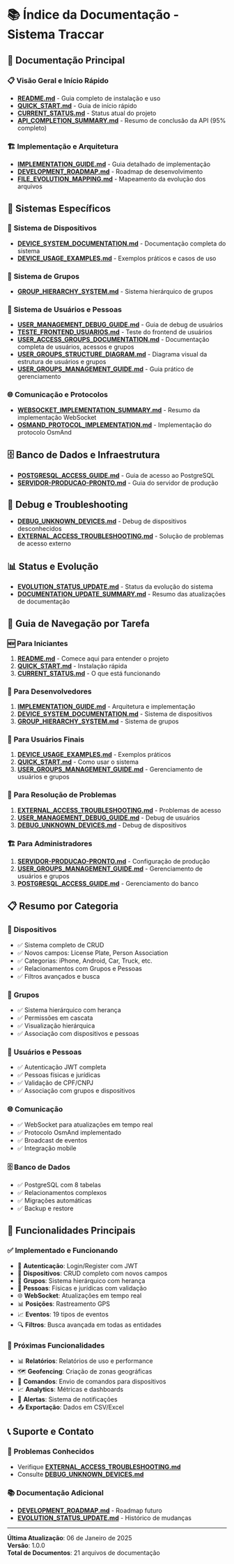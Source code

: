 # 📚 Índice da Documentação - Sistema Traccar

## 🎯 Documentação Principal

### 📋 **Visão Geral e Início Rápido**
- **[README.md](./README.md)** - Guia completo de instalação e uso
- **[QUICK_START.md](./QUICK_START.md)** - Guia de início rápido
- **[CURRENT_STATUS.md](./CURRENT_STATUS.md)** - Status atual do projeto
- **[API_COMPLETION_SUMMARY.md](./API_COMPLETION_SUMMARY.md)** - Resumo de conclusão da API (95% completo)

### 🏗️ **Implementação e Arquitetura**
- **[IMPLEMENTATION_GUIDE.md](./IMPLEMENTATION_GUIDE.md)** - Guia detalhado de implementação
- **[DEVELOPMENT_ROADMAP.md](./DEVELOPMENT_ROADMAP.md)** - Roadmap de desenvolvimento
- **[FILE_EVOLUTION_MAPPING.md](./FILE_EVOLUTION_MAPPING.md)** - Mapeamento da evolução dos arquivos

## 🔧 Sistemas Específicos

### 📱 **Sistema de Dispositivos**
- **[DEVICE_SYSTEM_DOCUMENTATION.md](./DEVICE_SYSTEM_DOCUMENTATION.md)** - Documentação completa do sistema
- **[DEVICE_USAGE_EXAMPLES.md](./DEVICE_USAGE_EXAMPLES.md)** - Exemplos práticos e casos de uso

### 👥 **Sistema de Grupos**
- **[GROUP_HIERARCHY_SYSTEM.md](./GROUP_HIERARCHY_SYSTEM.md)** - Sistema hierárquico de grupos

### 👤 **Sistema de Usuários e Pessoas**
- **[USER_MANAGEMENT_DEBUG_GUIDE.md](./USER_MANAGEMENT_DEBUG_GUIDE.md)** - Guia de debug de usuários
- **[TESTE_FRONTEND_USUARIOS.md](./TESTE_FRONTEND_USUARIOS.md)** - Teste do frontend de usuários
- **[USER_ACCESS_GROUPS_DOCUMENTATION.md](./USER_ACCESS_GROUPS_DOCUMENTATION.md)** - Documentação completa de usuários, acessos e grupos
- **[USER_GROUPS_STRUCTURE_DIAGRAM.md](./USER_GROUPS_STRUCTURE_DIAGRAM.md)** - Diagrama visual da estrutura de usuários e grupos
- **[USER_GROUPS_MANAGEMENT_GUIDE.md](./USER_GROUPS_MANAGEMENT_GUIDE.md)** - Guia prático de gerenciamento

### 🌐 **Comunicação e Protocolos**
- **[WEBSOCKET_IMPLEMENTATION_SUMMARY.md](./WEBSOCKET_IMPLEMENTATION_SUMMARY.md)** - Resumo da implementação WebSocket
- **[OSMAND_PROTOCOL_IMPLEMENTATION.md](./OSMAND_PROTOCOL_IMPLEMENTATION.md)** - Implementação do protocolo OsmAnd

## 🗄️ **Banco de Dados e Infraestrutura**
- **[POSTGRESQL_ACCESS_GUIDE.md](./POSTGRESQL_ACCESS_GUIDE.md)** - Guia de acesso ao PostgreSQL
- **[SERVIDOR-PRODUCAO-PRONTO.md](./SERVIDOR-PRODUCAO-PRONTO.md)** - Guia do servidor de produção

## 🐛 **Debug e Troubleshooting**
- **[DEBUG_UNKNOWN_DEVICES.md](./DEBUG_UNKNOWN_DEVICES.md)** - Debug de dispositivos desconhecidos
- **[EXTERNAL_ACCESS_TROUBLESHOOTING.md](./EXTERNAL_ACCESS_TROUBLESHOOTING.md)** - Solução de problemas de acesso externo

## 📊 **Status e Evolução**
- **[EVOLUTION_STATUS_UPDATE.md](./EVOLUTION_STATUS_UPDATE.md)** - Status da evolução do sistema
- **[DOCUMENTATION_UPDATE_SUMMARY.md](./DOCUMENTATION_UPDATE_SUMMARY.md)** - Resumo das atualizações de documentação

## 🚀 **Guia de Navegação por Tarefa**

### 🆕 **Para Iniciantes**
1. **[README.md](./README.md)** - Comece aqui para entender o projeto
2. **[QUICK_START.md](./QUICK_START.md)** - Instalação rápida
3. **[CURRENT_STATUS.md](./CURRENT_STATUS.md)** - O que está funcionando

### 🔧 **Para Desenvolvedores**
1. **[IMPLEMENTATION_GUIDE.md](./IMPLEMENTATION_GUIDE.md)** - Arquitetura e implementação
2. **[DEVICE_SYSTEM_DOCUMENTATION.md](./DEVICE_SYSTEM_DOCUMENTATION.md)** - Sistema de dispositivos
3. **[GROUP_HIERARCHY_SYSTEM.md](./GROUP_HIERARCHY_SYSTEM.md)** - Sistema de grupos

### 🎯 **Para Usuários Finais**
1. **[DEVICE_USAGE_EXAMPLES.md](./DEVICE_USAGE_EXAMPLES.md)** - Exemplos práticos
2. **[QUICK_START.md](./QUICK_START.md)** - Como usar o sistema
3. **[USER_GROUPS_MANAGEMENT_GUIDE.md](./USER_GROUPS_MANAGEMENT_GUIDE.md)** - Gerenciamento de usuários e grupos

### 🐛 **Para Resolução de Problemas**
1. **[EXTERNAL_ACCESS_TROUBLESHOOTING.md](./EXTERNAL_ACCESS_TROUBLESHOOTING.md)** - Problemas de acesso
2. **[USER_MANAGEMENT_DEBUG_GUIDE.md](./USER_MANAGEMENT_DEBUG_GUIDE.md)** - Debug de usuários
3. **[DEBUG_UNKNOWN_DEVICES.md](./DEBUG_UNKNOWN_DEVICES.md)** - Debug de dispositivos

### 🏗️ **Para Administradores**
1. **[SERVIDOR-PRODUCAO-PRONTO.md](./SERVIDOR-PRODUCAO-PRONTO.md)** - Configuração de produção
2. **[USER_GROUPS_MANAGEMENT_GUIDE.md](./USER_GROUPS_MANAGEMENT_GUIDE.md)** - Gerenciamento de usuários e grupos
3. **[POSTGRESQL_ACCESS_GUIDE.md](./POSTGRESQL_ACCESS_GUIDE.md)** - Gerenciamento do banco

## 📋 **Resumo por Categoria**

### 📱 **Dispositivos**
- ✅ Sistema completo de CRUD
- ✅ Novos campos: License Plate, Person Association
- ✅ Categorias: iPhone, Android, Car, Truck, etc.
- ✅ Relacionamentos com Grupos e Pessoas
- ✅ Filtros avançados e busca

### 👥 **Grupos**
- ✅ Sistema hierárquico com herança
- ✅ Permissões em cascata
- ✅ Visualização hierárquica
- ✅ Associação com dispositivos e pessoas

### 👤 **Usuários e Pessoas**
- ✅ Autenticação JWT completa
- ✅ Pessoas físicas e jurídicas
- ✅ Validação de CPF/CNPJ
- ✅ Associação com grupos e dispositivos

### 🌐 **Comunicação**
- ✅ WebSocket para atualizações em tempo real
- ✅ Protocolo OsmAnd implementado
- ✅ Broadcast de eventos
- ✅ Integração mobile

### 🗄️ **Banco de Dados**
- ✅ PostgreSQL com 8 tabelas
- ✅ Relacionamentos complexos
- ✅ Migrações automáticas
- ✅ Backup e restore

## 🎯 **Funcionalidades Principais**

### ✅ **Implementado e Funcionando**
- 🔐 **Autenticação**: Login/Register com JWT
- 📱 **Dispositivos**: CRUD completo com novos campos
- 👥 **Grupos**: Sistema hierárquico com herança
- 👤 **Pessoas**: Físicas e jurídicas com validação
- 🌐 **WebSocket**: Atualizações em tempo real
- 📊 **Posições**: Rastreamento GPS
- 📈 **Eventos**: 19 tipos de eventos
- 🔍 **Filtros**: Busca avançada em todas as entidades

### 🚀 **Próximas Funcionalidades**
- 📊 **Relatórios**: Relatórios de uso e performance
- 🗺️ **Geofencing**: Criação de zonas geográficas
- 📱 **Comandos**: Envio de comandos para dispositivos
- 📈 **Analytics**: Métricas e dashboards
- 🔔 **Alertas**: Sistema de notificações
- 📤 **Exportação**: Dados em CSV/Excel

## 📞 **Suporte e Contato**

### 🐛 **Problemas Conhecidos**
- Verifique **[EXTERNAL_ACCESS_TROUBLESHOOTING.md](./EXTERNAL_ACCESS_TROUBLESHOOTING.md)**
- Consulte **[DEBUG_UNKNOWN_DEVICES.md](./DEBUG_UNKNOWN_DEVICES.md)**

### 📚 **Documentação Adicional**
- **[DEVELOPMENT_ROADMAP.md](./DEVELOPMENT_ROADMAP.md)** - Roadmap futuro
- **[EVOLUTION_STATUS_UPDATE.md](./EVOLUTION_STATUS_UPDATE.md)** - Histórico de mudanças

---

**Última Atualização**: 06 de Janeiro de 2025  
**Versão**: 1.0.0  
**Total de Documentos**: 21 arquivos de documentação
